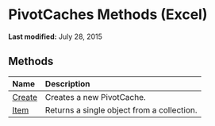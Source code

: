 
# PivotCaches Methods (Excel)

 **Last modified:** July 28, 2015


## Methods



|**Name**|**Description**|
|:-----|:-----|
| [Create](d26e6786-064a-174c-5b9f-79e85b34f59b.md)|Creates a new PivotCache.|
| [Item](80a830fb-a1bf-f1dd-962c-339d99b6f80d.md)|Returns a single object from a collection.|
